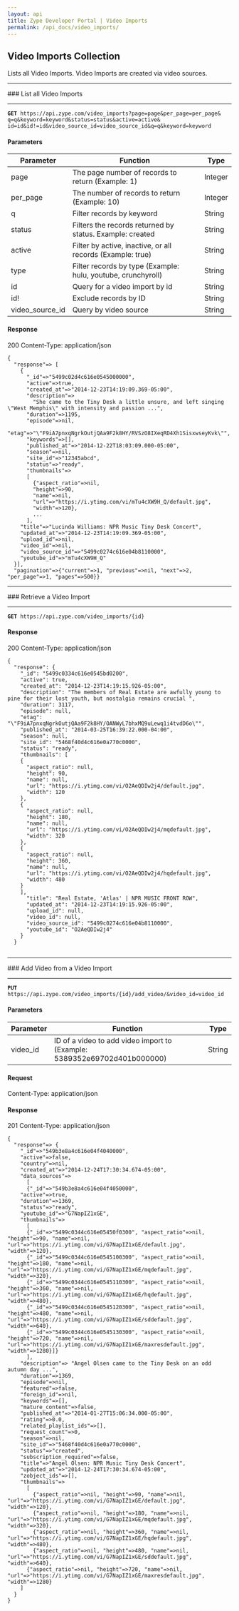 ```yaml
---
layout: api
title: Zype Developer Portal | Video Imports
permalink: /api_docs/video_imports/
---
```


## Video Imports Collection
Lists all Video Imports. Video Imports are created via video sources.
<hr>
### List all Video Imports
<hr>
<pre><code><b>GET</b> https://api.zype.com/video_imports?page=page&per_page=per_page&
q=q&keyword=keyword&status=status&active=active&
id=id&id!=id&video_source_id=video_source_id&q=q&keyword=keyword
</code></pre>

#### Parameters

Parameter | Function | Type
--------- | -------- | ----
page      | The page number of records to return (Example: 1) | Integer
per_page  | The number of records to return (Example: 10) | Integer
q         | Filter records by keyword | String
status    | Filters the records returned by status. Example: created | String
active    | Filter by active, inactive, or all records (Example: true) | String
type      | Filter records by type (Example: hulu, youtube, crunchyroll) | String
id        | Query for a video import by id | String
id!       | Exclude records by ID | String
video_source_id | Query by video source | String


#### Response
200
Content-Type: application/json

<pre><code>{
  "response"=> [
    {
      "_id"=>"5499c02d4c616e0545000000",
      "active"=>true,
      "created_at"=>"2014-12-23T14:19:09.369-05:00",
      "description"=>
        "She came to the Tiny Desk a little unsure, and left singing \"West Memphis\" with intensity and passion ...",
      "duration"=>1195,
      "episode"=>nil,
      "etag"=>"\"F9iA7pnxqNgrkOutjQAa9F2k8HY/RVSzO8IXeqRD4Xh1SisxwseyKvk\"",
      "keywords"=>[],
      "published_at"=>"2014-12-22T18:03:09.000-05:00",
      "season"=>nil,
      "site_id"=>"12345abcd",
      "status"=>"ready",
      "thumbnails"=>
      [
        {"aspect_ratio"=>nil,
        "height"=>90,
        "name"=>nil,
        "url"=>"https://i.ytimg.com/vi/mTu4cXW9H_Q/default.jpg",
        "width"=>120},
        ...
      ],
    "title"=>"Lucinda Williams: NPR Music Tiny Desk Concert",
    "updated_at"=>"2014-12-23T14:19:09.369-05:00",
    "upload_id"=>nil,
    "video_id"=>nil,
    "video_source_id"=>"5499c0274c616e04b8110000",
    "youtube_id"=>"mTu4cXW9H_Q"
  }],
  "pagination"=>{"current"=>1, "previous"=>nil, "next"=>2, "per_page"=>1, "pages"=>500}}
</code></pre>

<hr>
### Retrieve a Video Import
<hr>
<pre><code><b>GET</b> https://api.zype.com/video_imports/{id}
</code></pre>

#### Response
200
Content-Type: application/json
<pre><code>{
  "response": {
    "_id": "5499c0334c616e0545bd0200",
    "active": true,
    "created_at": "2014-12-23T14:19:15.926-05:00",
    "description": "The members of Real Estate are awfully young to pine for their lost youth, but nostalgia remains crucial ",
    "duration": 3117,
    "episode": null,
    "etag": "\"F9iA7pnxqNgrkOutjQAa9F2k8HY/OANWyL7bhxMQ9uLewq1i4tvdD6o\"",
    "published_at": "2014-03-25T16:39:22.000-04:00",
    "season": null,
    "site_id": "5468f40d4c616e0a770c0000",
    "status": "ready",
    "thumbnails": [
    {
      "aspect_ratio": null,
      "height": 90,
      "name": null,
      "url": "https://i.ytimg.com/vi/O2AeQDIw2j4/default.jpg",
      "width": 120
    },
    {
      "aspect_ratio": null,
      "height": 180,
      "name": null,
      "url": "https://i.ytimg.com/vi/O2AeQDIw2j4/mqdefault.jpg",
      "width": 320
    },
    {
      "aspect_ratio": null,
      "height": 360,
      "name": null,
      "url": "https://i.ytimg.com/vi/O2AeQDIw2j4/hqdefault.jpg",
      "width": 480
    }
    ],
      "title": "Real Estate, 'Atlas' | NPR MUSIC FRONT ROW",
      "updated_at": "2014-12-23T14:19:15.926-05:00",
      "upload_id": null,
      "video_id": null,
      "video_source_id": "5499c0274c616e04b8110000",
      "youtube_id": "O2AeQDIw2j4"
    }
  }

</code></pre>

<hr>
### Add Video from a Video Import
<hr>
<pre><code><b>PUT</b> https://api.zype.com/video_imports/{id}/add_video/&video_id=video_id
</code></pre>

#### Parameters

Parameter | Function | Type
--------- | -------- | ----
video_id  | ID of a video to add video import to (Example: 5389352e69702d401b000000) | String

#### Request

Content-Type: application/json

#### Response
201
Content-Type: application/json

<pre><code>{
  "response"=> {
    "_id"=>"549b3e8a4c616e04f4040000",
    "active"=>false,
    "country"=>nil,
    "created_at"=>"2014-12-24T17:30:34.674-05:00",
    "data_sources"=>
      [
      {"_id"=>"549b3e8a4c616e04f4050000",
    "active"=>true,
    "duration"=>1369,
    "status"=>"ready",
    "youtube_id"=>"G7NapIZ1xGE",
    "thumbnails"=>
      [
      {"_id"=>"5499c0344c616e05450f0300", "aspect_ratio"=>nil, "height"=>90, "name"=>nil, "url"=>"https://i.ytimg.com/vi/G7NapIZ1xGE/default.jpg", "width"=>120},
      {"_id"=>"5499c0344c616e0545100300", "aspect_ratio"=>nil, "height"=>180, "name"=>nil, "url"=>"https://i.ytimg.com/vi/G7NapIZ1xGE/mqdefault.jpg", "width"=>320},
      {"_id"=>"5499c0344c616e0545110300", "aspect_ratio"=>nil, "height"=>360, "name"=>nil, "url"=>"https://i.ytimg.com/vi/G7NapIZ1xGE/hqdefault.jpg", "width"=>480},
      {"_id"=>"5499c0344c616e0545120300", "aspect_ratio"=>nil, "height"=>480, "name"=>nil, "url"=>"https://i.ytimg.com/vi/G7NapIZ1xGE/sddefault.jpg", "width"=>640},
      {"_id"=>"5499c0344c616e0545130300", "aspect_ratio"=>nil, "height"=>720, "name"=>nil, "url"=>"https://i.ytimg.com/vi/G7NapIZ1xGE/maxresdefault.jpg", "width"=>1280}]}
      ],
    "description"=> "Angel Olsen came to the Tiny Desk on an odd autumn day ...",
    "duration"=>1369,
    "episode"=>nil,
    "featured"=>false,
    "foreign_id"=>nil,
    "keywords"=>[],
    "mature_content"=>false,
    "published_at"=>"2014-01-27T15:06:34.000-05:00",
    "rating"=>0.0,
    "related_playlist_ids"=>[],
    "request_count"=>0,
    "season"=>nil,
    "site_id"=>"5468f40d4c616e0a770c0000",
    "status"=>"created",
    "subscription_required"=>false,
    "title"=>"Angel Olsen: NPR Music Tiny Desk Concert",
    "updated_at"=>"2014-12-24T17:30:34.674-05:00",
    "zobject_ids"=>[],
    "thumbnails"=>
      [
        {"aspect_ratio"=>nil, "height"=>90, "name"=>nil, "url"=>"https://i.ytimg.com/vi/G7NapIZ1xGE/default.jpg", "width"=>120},
        {"aspect_ratio"=>nil, "height"=>180, "name"=>nil, "url"=>"https://i.ytimg.com/vi/G7NapIZ1xGE/mqdefault.jpg", "width"=>320},
        {"aspect_ratio"=>nil, "height"=>360, "name"=>nil, "url"=>"https://i.ytimg.com/vi/G7NapIZ1xGE/hqdefault.jpg", "width"=>480},
        {"aspect_ratio"=>nil, "height"=>480, "name"=>nil, "url"=>"https://i.ytimg.com/vi/G7NapIZ1xGE/sddefault.jpg", "width"=>640},
      {"aspect_ratio"=>nil, "height"=>720, "name"=>nil, "url"=>"https://i.ytimg.com/vi/G7NapIZ1xGE/maxresdefault.jpg", "width"=>1280}
    ]
  }
}
</pre></code>
